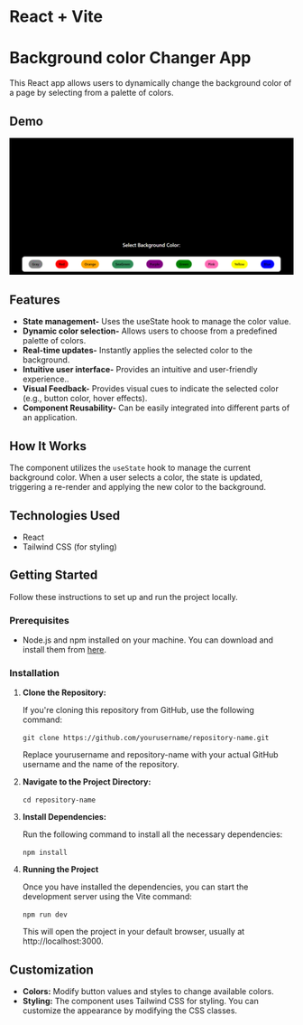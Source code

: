 # React + Vite


# Background color Changer App
This React app allows users to dynamically change the background color of a page by selecting from a palette of colors.


## Demo
![Alt text](src/assets/BgChangerApp.gif)

## Features

- **State management-**  Uses the useState hook to manage the color value.
- **Dynamic color selection-**  Allows users to choose from a predefined palette of colors.
- **Real-time updates-** Instantly applies the selected color to the background.
- **Intuitive user interface-** Provides an intuitive and user-friendly experience..
- **Visual Feedback-**  Provides visual cues to indicate the selected color (e.g., button color, hover effects).
- **Component Reusability-**  Can be easily integrated into different parts of an application.

## How It Works
The component utilizes the `useState` hook to manage the current background color. When a user selects a color, the state is updated, triggering a re-render and applying the new color to the background.

## Technologies Used
- React
- Tailwind CSS (for styling)

## Getting Started

Follow these instructions to set up and run the project locally.

### Prerequisites

- Node.js and npm installed on your machine. You can download and install them from [here](https://nodejs.org/).

### Installation

1. **Clone the Repository:**

   If you're cloning this repository from GitHub, use the following command:

   ```git clone https://github.com/yourusername/repository-name.git```

    Replace yourusername and repository-name with your actual GitHub username and the name of the repository.

2. **Navigate to the Project Directory:**

    ```cd repository-name```

3. **Install Dependencies:**

    Run the following command to install all the necessary dependencies:

    ``npm install``

4. **Running the Project**
    
    Once you have installed the dependencies, you can start the development server using the Vite command:

    ``npm run dev``

    This will open the project in your default browser, usually at http://localhost:3000.


## Customization

- **Colors:** Modify button values and styles to change available colors.
- **Styling:** The component uses Tailwind CSS for styling. You can customize the appearance by modifying the CSS classes.
